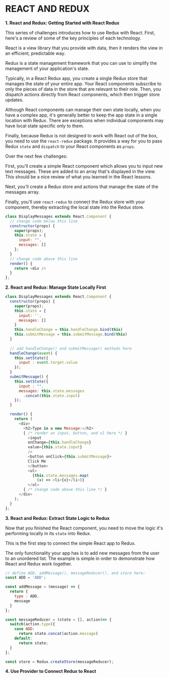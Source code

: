 # REACT AND REDUX

**1. React and Redux: Getting Started with React Redux**

This series of challenges introduces how to use Redux with React. First, here's a review of some of the key principles of each technology.

React is a view library that you provide with data, then it renders the view in an efficient, predictable way.

Redux is a state management framework that you can use to simplify the management of your application's state.

Typically, in a React Redux app, you create a single Redux store that manages the state of your entire app. Your React components subscribe to only the pieces of data in the store that are relevant to their role. Then, you dispatch actions directly from React components, which then trigger store updates.

Although React components can manage their own state locally, when you have a complex app, it's generally better to keep the app state in a single location with Redux. There are exceptions when individual components may have local state specific only to them.

Finally, because Redux is not designed to work with React out of the box, you need to use the ```react-redux``` package. It provides a way for you to pass Redux ```state``` and ```dispatch``` to your React components as ```props```.

Over the next few challenges:

First, you'll create a simple React component which allows you to input new text messages. These are added to an array that's displayed in the view. This should be a nice review of what you learned in the React lessons.

Next, you'll create a Redux store and actions that manage the state of the messages array.

Finally, you'll use ```react-redux``` to connect the Redux store with your component, thereby extracting the local state into the Redux store.

```javascript
class DisplayMessages extends React.Component {
  // change code below this line
  constructor(props) {
    super(props);
    this.state = {
      input: "",
      messages: []
    };
  }
  // change code above this line
  render() {
    return <div />
  }
};
```

**2. React and Redux: Manage State Locally First**

```javascript
class DisplayMessages extends React.Component {
  constructor(props) {
    super(props);
    this.state = {
      input: '',
      messages: []
    }
    this.handleChange = this.handleChange.bind(this)
    this.submitMessage = this.submitMessage.bind(this)
  }
  
  // add handleChange() and submitMessage() methods here
  handleChange(event) {
    this.setState({
      input : event.target.value
    });
  }
  submitMessage() {
    this.setState({
      input : "",
      messages: this.state.messages
        .concat(this.state.input)
    });
  }

  render() {
    return (
      <div>
        <h2>Type in a new Message:</h2>
        { /* render an input, button, and ul here */ }
          <input 
          onChange={this.handleChange}
          value={this.state.input}
          />
          <button onClick={this.submitMessage}>
          Click Me
          </button>
          <ul>
            {this.state.messages.map(
              (x) => <li>{x}</li>)}
          </ul>
        { /* change code above this line */ }
      </div>
    );
  }
};
```

**3. React and Redux: Extract State Logic to Redux**

Now that you finished the React component, you need to move the logic it's performing locally in its ```state``` into Redux.

This is the first step to connect the simple React app to Redux.

The only functionality your app has is to add new messages from the user to an unordered list.
The example is simple in order to demonstrate how React and Redux work together.

```javascript
// define ADD, addMessage(), messageReducer(), and store here:
const ADD = 'ADD';

const addMessage = (message) => {
  return {
    type : ADD,
    message
  }
};

const messageReducer = (state = [], action)=> {
  switch(action.type){
    case ADD:
      return state.concat(action.message)
    default:
      return state;
  }
};

const store = Redux.createStore(messageReducer);
```

**4. Use Provider to Connect Redux to React**

```javascript
```

```javascript
```

```javascript
```

```javascript
```

```javascript
```
